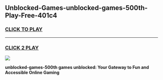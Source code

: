 
## Unblocked-Games-unblocked-games-500th-Play-Free-401c4
<h3>
<a href="https://premium76.site?title=unblocked-games-500th&ref=21A">CLICK TO PLAY</a></h3>
<hr>

<h3>
<a href="https://premium76.site?title=unblocked-games-500th&ref=21A">CLICK 2 PLAY</a>
  
</h3>

<a href="https://premium76.site?title=unblocked-games-500th&ref=21A"><img src="https://clearcache.store/games.png"></a>


**unblocked-games-500th games unblocked: Your Gateway to Fun and Accessible Online Gaming**

